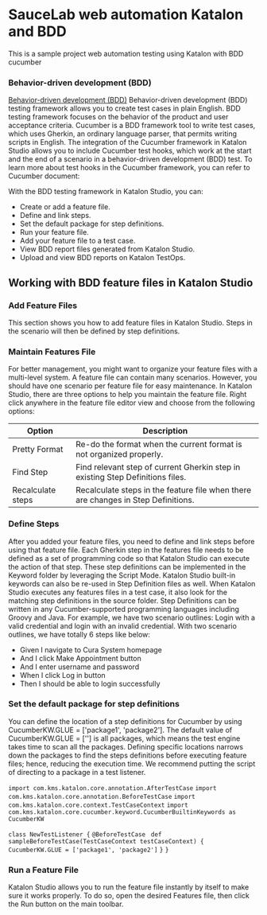 # SauceLab web automation Katalon and BDD
This is a sample project web automation testing using Katalon with BDD cucumber

### Behavior-driven development (BDD)
[Behavior-driven development (BDD)](https://docs.katalon.com/docs/general-information/supported-integration/supported-integration-overview/bdd-testing-framework-cucumber-integration-overview) Behavior-driven development (BDD) testing framework allows you to create test cases in plain English. BDD testing framework focuses on the behavior of the product and user acceptance criteria. Cucumber is a BDD framework tool to write test cases, which uses Gherkin, an ordinary language parser, that permits writing scripts in English.
The integration of the Cucumber framework in Katalon Studio allows you to include Cucumber test hooks, which work at the start and the end of a scenario in a behavior-driven development (BDD) test. To learn more about test hooks in the Cucumber framework, you can refer to Cucumber document:

With the BDD testing framework in Katalon Studio, you can:

* Create or add a feature file.
* Define and link steps.
* Set the default package for step definitions.
* Run your feature file.
* Add your feature file to a test case.
* View BDD report files generated from Katalon Studio.
* Upload and view BDD reports on Katalon TestOps.

## Working with BDD feature files in Katalon Studio
### Add Feature Files
This section shows you how to add feature files in Katalon Studio. Steps in the scenario will then be defined by step definitions.
### Maintain Features File
For better management, you might want to organize your feature files with a multi-level system. A feature file can contain many scenarios. However, you should have one scenario per feature file for easy maintenance.
In Katalon Studio, there are three options to help you maintain the feature file. Right click anywhere in the feature file editor view and choose from the following options:

|Option| Description |
|--|--|
| Pretty Format | Re-do the format when the current format is not organized properly. |
| Find Step | Find relevant step of current Gherkin step in existing Step Definitions files. |
| Recalculate steps | Recalculate steps in the feature file when there are changes in Step Definitions. |

### Define Steps
After you added your feature files, you need to define and link steps before using that feature file.
Each Gherkin step in the features file needs to be defined as a set of programming code so that Katalon Studio can execute the action of that step. These step definitions can be implemented in the Keyword folder by leveraging the Script Mode. Katalon Studio built-in keywords can also be re-used in Step Definition files as well. When Katalon Studio executes any features files in a test case, it also look for the matching step definitions in the source folder.
Step Definitions can be written in any Cucumber-supported programming languages including Groovy and Java.
For example, we have two scenario outlines: Login with a valid credential and login with an invalid credential. With two scenario outlines, we have totally 6 steps like below:
* Given I navigate to Cura System homepage
* And I click Make Appointment button
* And I enter username <username> and password <password>
* When I click Log in button
* Then I should be able to login successfully

### Set the default package for step definitions
You can define the location of a step definitions for Cucumber by using CucumberKW.GLUE = ['package1', 'package2']. The default value of CucumberKW.GLUE = [''] is all packages, which means the test engine takes time to scan all the packages. Defining specific locations narrows down the packages to find the steps definitions before executing feature files; hence, reducing the execution time.
We recommend putting the script of directing to a package in a test listener.

`import com.kms.katalon.core.annotation.AfterTestCase`
`import com.kms.katalon.core.annotation.BeforeTestCase`
`import com.kms.katalon.core.context.TestCaseContext`
`import com.kms.katalon.core.cucumber.keyword.CucumberBuiltinKeywords as CucumberKW`

`class NewTestListener {`
    `@BeforeTestCase`
   ` def sampleBeforeTestCase(TestCaseContext testCaseContext) {`
        `CucumberKW.GLUE = ['package1', 'package2']`
    `}`
`}`

### Run a Feature File
Katalon Studio allows you to run the feature file instantly by itself to make sure it works properly. To do so, open the desired Features file, then click the Run button on the main toolbar.